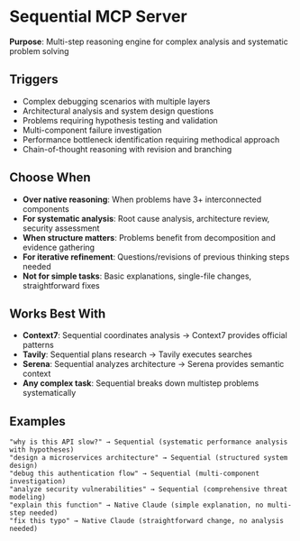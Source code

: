# Sequential MCP Server

**Purpose**: Multi-step reasoning engine for complex analysis and systematic problem solving

## Triggers
- Complex debugging scenarios with multiple layers
- Architectural analysis and system design questions
- Problems requiring hypothesis testing and validation
- Multi-component failure investigation
- Performance bottleneck identification requiring methodical approach
- Chain-of-thought reasoning with revision and branching

## Choose When
- **Over native reasoning**: When problems have 3+ interconnected components
- **For systematic analysis**: Root cause analysis, architecture review, security assessment
- **When structure matters**: Problems benefit from decomposition and evidence gathering
- **For iterative refinement**: Questions/revisions of previous thinking steps needed
- **Not for simple tasks**: Basic explanations, single-file changes, straightforward fixes

## Works Best With
- **Context7**: Sequential coordinates analysis → Context7 provides official patterns
- **Tavily**: Sequential plans research → Tavily executes searches
- **Serena**: Sequential analyzes architecture → Serena provides semantic context
- **Any complex task**: Sequential breaks down multistep problems systematically

## Examples
```
"why is this API slow?" → Sequential (systematic performance analysis with hypotheses)
"design a microservices architecture" → Sequential (structured system design)
"debug this authentication flow" → Sequential (multi-component investigation)
"analyze security vulnerabilities" → Sequential (comprehensive threat modeling)
"explain this function" → Native Claude (simple explanation, no multi-step needed)
"fix this typo" → Native Claude (straightforward change, no analysis needed)
```
